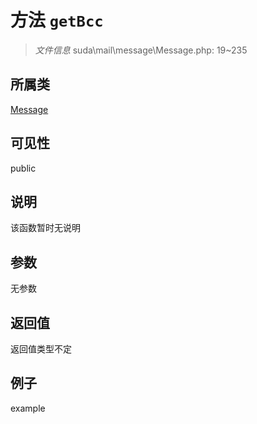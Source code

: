 # 方法 `getBcc`



> *文件信息* suda\mail\message\Message.php: 19~235

## 所属类 

[Message](../Message.md)

## 可见性

 public 

## 说明

该函数暂时无说明


## 参数


无参数


## 返回值

返回值类型不定


## 例子

example